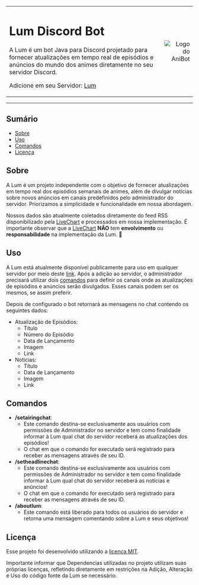 <table>
  <tr>
    <td>
      <h1>Lum Discord Bot </h1>
      <p>A Lum é um bot Java para Discord projetado para fornecer atualizações em tempo real de episódios e anúncios do mundo dos animes diretamente no seu servidor Discord.<p>
      <p>Adicione em seu Servidor: <a href="https://discord.com/api/oauth2/authorize?client_id=1160392363240341606&permissions=826781428752&scope=bot">Lum</a></p>
    </td>
    <td align="right">
      <img src="https://thumbs2.imgbox.com/ce/c7/GQCA2kyR_t.jpg" alt="Logo do AniBot">
    </td>
  </tr>
</table>

<hr>

## Sumário

- [Sobre](#sobre)
- [Uso](#uso)
- [Comandos](#comandos)
- [Licença](#licença)

## Sobre
A Lum é um projeto independente com o objetivo de fornecer atualizações em tempo real dos episódios semanais de animes, além de divulgar notícias sobre novos anúncios em canais predefinidos pelo administrador do servidor. Priorizamos a simplicidade e funcionalidade em nossa abordagem.

Nossos dados são atualmente coletados diretamente do feed RSS disponibilizado pela [LiveChart](www.livechart.me) e processados em nossa implementação. É importante observar que a [LiveChart](www.livechart.me) **NÃO** tem **envolvimento** ou **responsabilidade** na implementação da Lum. 👏

## Uso
A Lum está atualmente disponível publicamente para uso em qualquer servidor por meio deste [link](https://discord.com/api/oauth2/authorize?client_id=1160392363240341606&permissions=826781428752&scope=bot). Após a adição ao servidor, o administrador precisará utilizar dois [comandos](#comandos) para definir os canais onde as atualizações de episódios e anúncios serão divulgados. Esses canais podem ser os mesmos, se assim preferir.

Depois de configurado o bot retornará as mensagens no chat contendo os seguintes dados:
+ Atualização de Episódios:
  - Título
  - Número do Episódio
  - Data de Lançamento
  - Imagem
  - Link
+ Notícias:
  - Título
  - Data de Lançamento
  - Imagem
  - Link

## Comandos
+ **/setairingchat**:
  - Este comando destina-se exclusivamente aos usuários com permissões de Administrador no servidor e tem como finalidade informar à Lum qual chat do servidor receberá as atualizações dos episódios!
  - O chat em que o comando for executado será registrado para receber as mensagens através de seu ID.
+ **/setheadlinechat**:
  - Este comando destina-se exclusivamente aos usuários com permissões de Administrador no servidor e tem como finalidade informar à Lum qual chat do servidor receberá as notícias e anúncios!
  - O chat em que o comando for executado será registrado para receber as mensagens através de seu ID.
+ **/aboutlum**:
  - Este comando está liberado para todos os usuários do servidor e retorna uma mensagem comentando sobre a Lum e seus objetivos!

## Licença
Esse projeto foi desenvolvido utilizando a [licença MIT](LICENSE).

Importante informar que Dependencias utilizadas no projeto utilizam suas próprias licenças, refletindo diretamente em restrições na Adição, Alteração e Uso do código fonte da Lum se necessário.
